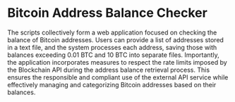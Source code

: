 # Bitcoin Address Balance Checker
The scripts collectively form a web application focused on checking the balance of Bitcoin addresses. Users can provide a list of addresses stored in a text file, and the system processes each address, saving those with balances exceeding 0.01 BTC and 10 BTC into separate files. Importantly, the application incorporates measures to respect the rate limits imposed by the Blockchain API during the address balance retrieval process. This ensures the responsible and compliant use of the external API service while effectively managing and categorizing Bitcoin addresses based on their balances.
